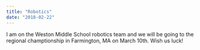 ```yaml
---
title: "Robotics"
date: "2018-02-22"
---
```


I am on the Weston Middle School robotics team and we will be going to the regional champtionship in Farmington, MA on March 10th.  Wish us luck!

